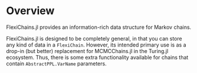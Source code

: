 # Overview

FlexiChains.jl provides an information-rich data structure for Markov chains.

FlexiChains.jl is designed to be completely general, in that you can store any kind of data in a `FlexiChain`.
However, its intended primary use is as a drop-in (but better) replacement for MCMCChains.jl in the Turing.jl ecosystem.
Thus, there is some extra functionality available for chains that contain `AbstractPPL.VarName` parameters.
